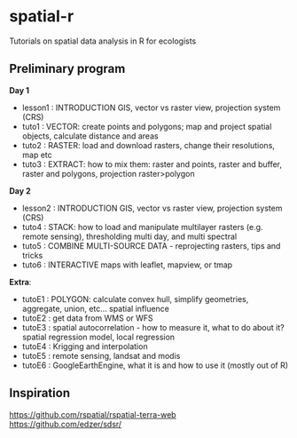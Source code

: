 # spatial-r
Tutorials on spatial data analysis in R for ecologists

## Preliminary program
**Day 1**  
- lesson1 : INTRODUCTION GIS, vector vs raster view, projection system (CRS)   
- tuto1 : VECTOR: create points and polygons; map and project spatial objects, calculate distance and areas   
- tuto2 : RASTER: load and download rasters, change their resolutions, map etc   
- tuto3 : EXTRACT: how to mix them: raster and points, raster and buffer, raster and polygons, projection raster>polygon  

**Day 2**  
- lesson2 : INTRODUCTION GIS, vector vs raster view, projection system (CRS)     
- tuto4 : STACK: how to load and manipulate multilayer rasters (e.g. remote sensing), thresholding multi day, and multi spectral   
- tuto5 : COMBINE MULTI-SOURCE DATA - reprojecting rasters, tips and tricks    
- tuto6 : INTERACTIVE maps with leaflet, mapview, or tmap   


**Extra**:  
- tutoE1 : POLYGON: calculate convex hull, simplify geometries, aggregate, union, etc... spatial influence  
- tutoE2 : get data from WMS or WFS  
- tutoE3 : spatial autocorrelation - how to measure it, what to do about it? spatial regression model, local regression  
- tutoE4 : Krigging and interpolation  
- tutoE5 : remote sensing, landsat and modis  
- tutoE6 : GoogleEarthEngine, what it is and how to use it (mostly out of R)





## Inspiration

https://github.com/rspatial/rspatial-terra-web
https://github.com/edzer/sdsr/